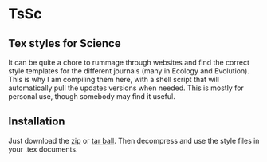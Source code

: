 TsSc
====

## Tex styles for Science

It can be quite a chore to rummage through websites and find the correct
style templates for the different journals (many in Ecology and Evolution).
This is why I am compiling them
here, with a shell script that will automatically pull the updates versions
when needed. This is mostly for personal use, though  somebody may find it useful.

## Installation

Just download the [zip](https://github.com/MarcoDVisser/TsSc/zipball/master) 
or [tar ball](https://github.com/MarcoDVisser/TsSc/tarball/master).
Then decompress and use the style files in your .tex documents.
 
